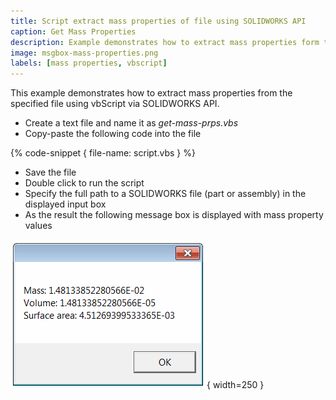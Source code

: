 ```yaml
---
title: Script extract mass properties of file using SOLIDWORKS API
caption: Get Mass Properties
description: Example demonstrates how to extract mass properties form the specified file using vbScript and SOLIDWORKS API
image: msgbox-mass-properties.png
labels: [mass properties, vbscript]
---
```

This example demonstrates how to extract mass properties from the specified file using vbScript via SOLIDWORKS API.

* Create a text file and name it as *get-mass-prps.vbs*
* Copy-paste the following code into the file

{% code-snippet { file-name: script.vbs } %}

* Save the file
* Double click to run the script
* Specify the full path to a SOLIDWORKS file (part or assembly) in the displayed input box
* As the result the following message box is displayed with mass property values

![Mass properties of the specified model are displayed in the message box](msgbox-mass-properties.png){ width=250 }
